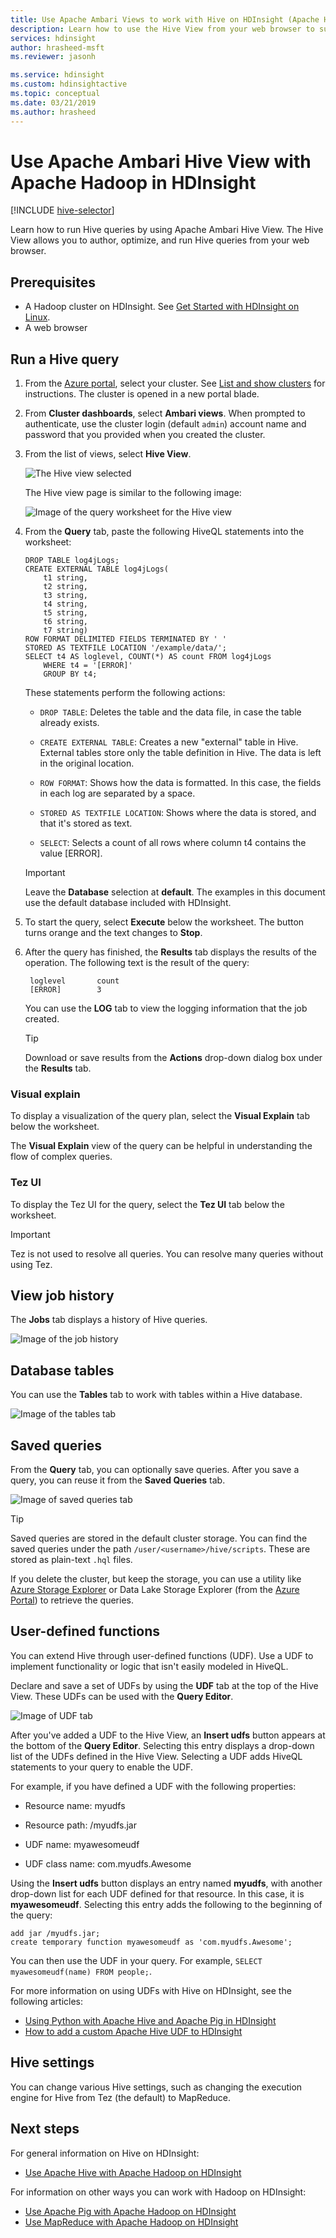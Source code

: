 ```yaml
---
title: Use Apache Ambari Views to work with Hive on HDInsight (Apache Hadoop) - Azure 
description: Learn how to use the Hive View from your web browser to submit Hive queries. The Hive View is part of the Ambari Web UI provided with your Linux-based HDInsight cluster.
services: hdinsight
author: hrasheed-msft
ms.reviewer: jasonh

ms.service: hdinsight
ms.custom: hdinsightactive
ms.topic: conceptual
ms.date: 03/21/2019
ms.author: hrasheed
---
```


# Use Apache Ambari Hive View with Apache Hadoop in HDInsight

[!INCLUDE [hive-selector](../../../includes/hdinsight-selector-use-hive.md)]

Learn how to run Hive queries by using Apache Ambari Hive View. The Hive View allows you to author, optimize, and run Hive queries from your web browser.

## Prerequisites

* A Hadoop cluster on HDInsight. See [Get Started with HDInsight on Linux](./apache-hadoop-linux-tutorial-get-started.md).
* A web browser

## Run a Hive query

1. From the [Azure portal](https://portal.azure.com/), select your cluster.  See [List and show clusters](../hdinsight-administer-use-portal-linux.md#showClusters) for instructions. The cluster is opened in a new portal blade.

2. From **Cluster dashboards**, select **Ambari views**. When prompted to authenticate, use the cluster login (default `admin`) account name and password that you provided when you created the cluster.

3. From the list of views, select __Hive View__.

    ![The Hive view selected](./media/apache-hadoop-use-hive-ambari-view/select-hive-view.png)

    The Hive view page is similar to the following image:

    ![Image of the query worksheet for the Hive view](./media/apache-hadoop-use-hive-ambari-view/ambari-hive-view.png)

4. From the __Query__ tab, paste the following HiveQL statements into the worksheet:

    ```hiveql
    DROP TABLE log4jLogs;
    CREATE EXTERNAL TABLE log4jLogs(
        t1 string,
        t2 string,
        t3 string,
        t4 string,
        t5 string,
        t6 string,
        t7 string)
    ROW FORMAT DELIMITED FIELDS TERMINATED BY ' '
    STORED AS TEXTFILE LOCATION '/example/data/';
    SELECT t4 AS loglevel, COUNT(*) AS count FROM log4jLogs 
        WHERE t4 = '[ERROR]' 
        GROUP BY t4;
    ```

    These statements perform the following actions:

   * `DROP TABLE`: Deletes the table and the data file, in case the table already exists.

   * `CREATE EXTERNAL TABLE`: Creates a new "external" table in Hive.
     External tables store only the table definition in Hive. The data is left in the original location.

   * `ROW FORMAT`: Shows how the data is formatted. In this case, the fields in each log are separated by a space.

   * `STORED AS TEXTFILE LOCATION`: Shows where the data is stored, and that it's stored as text.

   * `SELECT`: Selects a count of all rows where column t4 contains the value [ERROR].

   > [!IMPORTANT]  
   > Leave the __Database__ selection at __default__. The examples in this document use the default database included with HDInsight.

5. To start the query, select **Execute** below the worksheet. The button turns orange and the text changes to **Stop**.

6. After the query has finished, the **Results** tab displays the results of the operation. The following text is the result of the query:

        loglevel       count
        [ERROR]        3

    You can use the **LOG** tab to view the logging information that the job created.

   > [!TIP]  
   > Download or save results from the **Actions** drop-down dialog box under the  **Results** tab.

### Visual explain

To display a visualization of the query plan, select the **Visual Explain** tab below the worksheet.

The **Visual Explain** view of the query can be helpful in understanding the flow of complex queries.

### Tez UI

To display the Tez UI for the query, select the **Tez UI** tab below the worksheet.

> [!IMPORTANT]  
> Tez is not used to resolve all queries. You can resolve many queries without using Tez. 

## View job history

The __Jobs__ tab displays a history of Hive queries.

![Image of the job history](./media/apache-hadoop-use-hive-ambari-view/job-history.png)

## Database tables

You can use the __Tables__ tab to work with tables within a Hive database.

![Image of the tables tab](./media/apache-hadoop-use-hive-ambari-view/tables.png)

## Saved queries

From the **Query** tab, you can optionally save queries. After you save a query, you can reuse it from the __Saved Queries__ tab.

![Image of saved queries tab](./media/apache-hadoop-use-hive-ambari-view/saved-queries.png)

> [!TIP]  
> Saved queries are stored in the default cluster storage. You can find the saved queries under the path `/user/<username>/hive/scripts`. These are stored as plain-text `.hql` files.
>
> If you delete the cluster, but keep the storage, you can use a utility like [Azure Storage Explorer](https://azure.microsoft.com/features/storage-explorer/) or Data Lake Storage Explorer (from the [Azure Portal](https://portal.azure.com)) to retrieve the queries.

## User-defined functions

You can extend Hive through user-defined functions (UDF). Use a UDF to implement functionality or logic that isn't easily modeled in HiveQL.

Declare and save a set of UDFs by using the **UDF** tab at the top of the Hive View. These UDFs can be used with the **Query Editor**.

![Image of UDF tab](./media/apache-hadoop-use-hive-ambari-view/user-defined-functions.png)

After you've added a UDF to the Hive View, an **Insert udfs** button appears at the bottom of the **Query Editor**. Selecting this entry displays a drop-down list of the UDFs defined in the Hive View. Selecting a UDF adds HiveQL statements to your query to enable the UDF.

For example, if you have defined a UDF with the following properties:

* Resource name: myudfs

* Resource path: /myudfs.jar

* UDF name: myawesomeudf

* UDF class name: com.myudfs.Awesome

Using the **Insert udfs** button displays an entry named **myudfs**, with another drop-down list for each UDF defined for that resource. In this case, it is **myawesomeudf**. Selecting this entry adds the following to the beginning of the query:

```hiveql
add jar /myudfs.jar;
create temporary function myawesomeudf as 'com.myudfs.Awesome';
```

You can then use the UDF in your query. For example, `SELECT myawesomeudf(name) FROM people;`.

For more information on using UDFs with Hive on HDInsight, see the following articles:

* [Using Python with Apache Hive and Apache Pig in HDInsight](python-udf-hdinsight.md)
* [How to add a custom Apache Hive UDF to HDInsight](https://blogs.msdn.com/b/bigdatasupport/archive/2014/01/14/how-to-add-custom-hive-udfs-to-hdinsight.aspx)

## Hive settings

You can change various Hive settings, such as changing the execution engine for Hive from Tez (the default) to MapReduce.

## <a id="nextsteps"></a>Next steps

For general information on Hive on HDInsight:

* [Use Apache Hive with Apache Hadoop on HDInsight](hdinsight-use-hive.md)

For information on other ways you can work with Hadoop on HDInsight:

* [Use Apache Pig with Apache Hadoop on HDInsight](hdinsight-use-pig.md)
* [Use MapReduce with Apache Hadoop on HDInsight](hdinsight-use-mapreduce.md)
